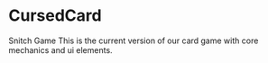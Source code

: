 # CursedCard
 Snitch Game
This is the current version of our card game with core mechanics and ui elements.
